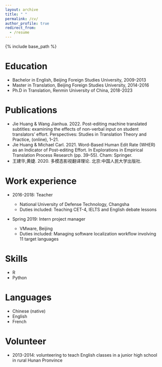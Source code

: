 ```yaml
---
layout: archive
title: " "
permalink: /cv/
author_profile: true
redirect_from:
  - /resume
---
```


{% include base_path %}


Education
======
* Bachelor in English, Beijing Foreign Studies University, 2009-2013
* Master in Translation, Beijing Foreign Studies University, 2014-2016
* Ph.D in Translation, Renmin University of China, 2018-2023

Publications
======
* Jie Huang & Wang Jianhua. 2022. Post-editing machine translated subtitles: examining the effects of non-verbal input on student translators’ effort. Perspectives: Studies in Translation Theory and Practice, (online), 1–21. 
* Jie Huang & Michael Carl. 2021. Word-Based Human Edit Rate (WHER) as an Indicator of Post-editing Effort. In Explorations in Empirical Translation Process Research (pp. 39–55). Cham: Springer.
* 王建华,黄婕. 2020. 多模态影视翻译理论. 北京:中国人民大学出版社.


Work experience
======
* 2016-2018: Teacher
  * National University of Defense Technology, Changsha
  * Duties included: Teaching CET-4, IELTS and English debate lessons

* Spring 2019: Intern project manager
  * VMware, Beijing
  * Duties included: Managing software localization workflow involving 11 target languages
  
 
Skills
======
* R
* Python

Languages 
=====
* Chinese (native)
* English
* French

Volunteer
======
* 2013-2014: volunteering to teach English classes in a junior high school in rural Hunan Pronvince
